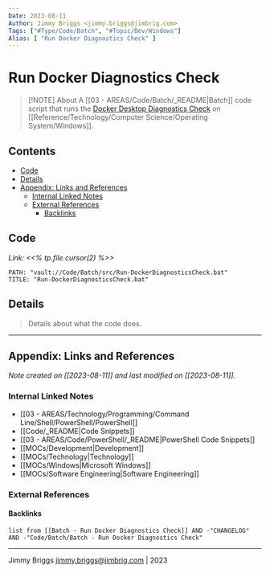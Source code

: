 ```yaml
---
Date: 2023-08-11
Author: Jimmy Briggs <jimmy.briggs@jimbrig.com>
Tags: ["#Type/Code/Batch", "#Topic/Dev/Windows"]
Alias: [ "Run Docker Diagnostics Check" ]
---
```


# Run Docker Diagnostics Check

> [!NOTE] About
> A [[03 - AREAS/Code/Batch/_README|Batch]] code script that runs the [Docker Desktop Diagnostics Check]() on [[Reference/Technology/Computer Science/Operating System/Windows]].

## Contents

- [Code](#code)
- [Details](#details)
- [Appendix: Links and References](#appendix-links-and-references)
	- [Internal Linked Notes](#internal-linked-notes)
	- [External References](#external-references)
		- [Backlinks](#backlinks)

## Code

*Link: <<% tp.file.cursor(2) %>>*

```embed-batch
PATH: "vault://Code/Batch/src/Run-DockerDiagnosticsCheck.bat"
TITLE: "Run-DockerDiagnosticsCheck.bat"
```

## Details

> Details about what the code does.


***

## Appendix: Links and References

*Note created on [[2023-08-11]] and last modified on [[2023-08-11]].*

### Internal Linked Notes

- [[03 - AREAS/Technology/Programming/Command Line/Shell/PowerShell/PowerShell]]
- [[Code/_README|Code Snippets]]
- [[03 - AREAS/Code/PowerShell/_README|PowerShell Code Snippets]]
- [[MOCs/Development|Development]]
- [[MOCs/Technology|Technology]]
- [[MOCs/Windows|Microsoft Windows]]
- [[MOCs/Software Engineering|Software Engineering]]

### External References

#### Backlinks

```dataview
list from [[Batch - Run Docker Diagnostics Check]] AND -"CHANGELOG" AND -"Code/Batch/Batch - Run Docker Diagnostics Check"
```


***

Jimmy Briggs <jimmy.briggs@jimbrig.com> | 2023

